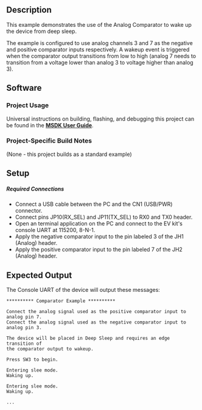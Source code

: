 ## Description

This example demonstrates the use of the Analog Comparator to wake up the device from deep sleep. 

The example is configured to use analog channels 3 and 7 as the negative and positive comparator inputs respectively. A wakeup event is triggered when the comparator output transitions from low to high (analog 7 needs to transition from a voltage lower than analog 3 to voltage higher than analog 3).


## Software

### Project Usage

Universal instructions on building, flashing, and debugging this project can be found in the **[MSDK User Guide](https://analog-devices-msdk.github.io/msdk/USERGUIDE/)**.

### Project-Specific Build Notes

(None - this project builds as a standard example)

## Setup

##### Required Connections
-   Connect a USB cable between the PC and the CN1 (USB/PWR) connector.
-   Connect pins JP10(RX_SEL) and JP11(TX_SEL) to RX0 and TX0  header.
-   Open an terminal application on the PC and connect to the EV kit's console UART at 115200, 8-N-1.
-   Apply the negative comparator input to the pin labeled 3 of the JH1 (Analog) header.
-	Apply the positive comparator input to the pin labeled 7 of the JH2 (Analog) header.

## Expected Output

The Console UART of the device will output these messages:

```
********** Comparator Example **********

Connect the analog signal used as the positive comparator input to analog pin 7.
Connect the analog signal used as the negative comparator input to analog pin 3.

The device will be placed in Deep Sleep and requires an edge transition of
the comparator output to wakeup.

Press SW3 to begin.

Entering slee mode.
Waking up.

Entering slee mode.
Waking up.

...
```
